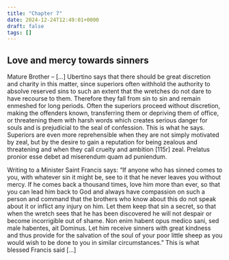 ```yaml
---
title: "Chapter 7"
date: 2024-12-24T12:49:01+0000
draft: false
tags: []
---
```


## Love and mercy towards sinners

Mature Brother – […] Ubertino says that there should be great discretion and charity in this matter, since superiors often withhold the authority to absolve reserved sins
to such an extent that the wretches do not dare to have recourse to them. Therefore they fall from sin to sin and remain enmeshed for long periods. Often the superiors proceed without discretion, making the offenders known, transferring them or depriving them of office, or threatening them with harsh words which creates serious danger for souls and is prejudicial to the seal of confession. This is what he says.
Superiors are even more reprehensible when they are not simply motivated by zeal, but by the desire to gain a reputation for being zealous and threatening and when they call cruelty and ambition [115r] zeal. Prelatus pronior esse debet ad miserendum quam ad puniendum.

Writing to a Minister
Saint Francis says: “If anyone who has sinned comes to you, with whatever sin it might be, see to it that he never leaves you without mercy. If he comes back a thousand times, love him more than ever, so that you can lead him back to God and always have compassion on such a person and command that the brothers who know about this do not speak about it or inflict any injury on him. Let them keep that sin a secret, so that when the wretch sees that he has been discovered he will not despair or become incorrigible out of shame. Non enim habent opus medico sani, sed male habentes, ait Dominus.
Let him receive sinners with great kindness and thus provide for the salvation of the soul of your poor little sheep as you would wish to be done to you in similar circumstances.” This is what blessed Francis said […]
